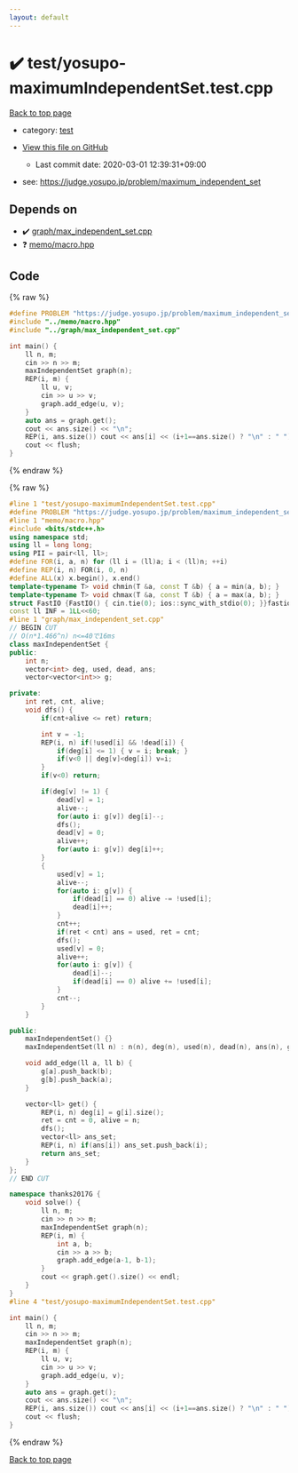 ```yaml
---
layout: default
---
```


<!-- mathjax config similar to math.stackexchange -->
<script type="text/javascript" async
  src="https://cdnjs.cloudflare.com/ajax/libs/mathjax/2.7.5/MathJax.js?config=TeX-MML-AM_CHTML">
</script>
<script type="text/x-mathjax-config">
  MathJax.Hub.Config({
    TeX: { equationNumbers: { autoNumber: "AMS" }},
    tex2jax: {
      inlineMath: [ ['$','$'] ],
      processEscapes: true
    },
    "HTML-CSS": { matchFontHeight: false },
    displayAlign: "left",
    displayIndent: "2em"
  });
</script>

<script type="text/javascript" src="https://cdnjs.cloudflare.com/ajax/libs/jquery/3.4.1/jquery.min.js"></script>
<script src="https://cdn.jsdelivr.net/npm/jquery-balloon-js@1.1.2/jquery.balloon.min.js" integrity="sha256-ZEYs9VrgAeNuPvs15E39OsyOJaIkXEEt10fzxJ20+2I=" crossorigin="anonymous"></script>
<script type="text/javascript" src="../../assets/js/copy-button.js"></script>
<link rel="stylesheet" href="../../assets/css/copy-button.css" />


# :heavy_check_mark: test/yosupo-maximumIndependentSet.test.cpp

<a href="../../index.html">Back to top page</a>

* category: <a href="../../index.html#098f6bcd4621d373cade4e832627b4f6">test</a>
* <a href="{{ site.github.repository_url }}/blob/master/test/yosupo-maximumIndependentSet.test.cpp">View this file on GitHub</a>
    - Last commit date: 2020-03-01 12:39:31+09:00


* see: <a href="https://judge.yosupo.jp/problem/maximum_independent_set">https://judge.yosupo.jp/problem/maximum_independent_set</a>


## Depends on

* :heavy_check_mark: <a href="../../library/graph/max_independent_set.cpp.html">graph/max_independent_set.cpp</a>
* :question: <a href="../../library/memo/macro.hpp.html">memo/macro.hpp</a>


## Code

<a id="unbundled"></a>
{% raw %}
```cpp
#define PROBLEM "https://judge.yosupo.jp/problem/maximum_independent_set"
#include "../memo/macro.hpp"
#include "../graph/max_independent_set.cpp"

int main() {
    ll n, m;
    cin >> n >> m;
    maxIndependentSet graph(n);
    REP(i, m) {
        ll u, v;
        cin >> u >> v;
        graph.add_edge(u, v);
    }
    auto ans = graph.get();
    cout << ans.size() << "\n";
    REP(i, ans.size()) cout << ans[i] << (i+1==ans.size() ? "\n" : " ");
    cout << flush;
}
```
{% endraw %}

<a id="bundled"></a>
{% raw %}
```cpp
#line 1 "test/yosupo-maximumIndependentSet.test.cpp"
#define PROBLEM "https://judge.yosupo.jp/problem/maximum_independent_set"
#line 1 "memo/macro.hpp"
#include <bits/stdc++.h>
using namespace std;
using ll = long long;
using PII = pair<ll, ll>;
#define FOR(i, a, n) for (ll i = (ll)a; i < (ll)n; ++i)
#define REP(i, n) FOR(i, 0, n)
#define ALL(x) x.begin(), x.end()
template<typename T> void chmin(T &a, const T &b) { a = min(a, b); }
template<typename T> void chmax(T &a, const T &b) { a = max(a, b); }
struct FastIO {FastIO() { cin.tie(0); ios::sync_with_stdio(0); }}fastiofastio;
const ll INF = 1LL<<60;
#line 1 "graph/max_independent_set.cpp"
// BEGIN CUT
// O(n*1.466^n) n<=40で16ms
class maxIndependentSet {
public:
    int n;
    vector<int> deg, used, dead, ans;
    vector<vector<int>> g;

private:
    int ret, cnt, alive;
    void dfs() {
        if(cnt+alive <= ret) return;

        int v = -1;
        REP(i, n) if(!used[i] && !dead[i]) {
            if(deg[i] <= 1) { v = i; break; }
            if(v<0 || deg[v]<deg[i]) v=i;
        }
        if(v<0) return;

        if(deg[v] != 1) {
            dead[v] = 1;
            alive--;
            for(auto i: g[v]) deg[i]--;
            dfs();
            dead[v] = 0;
            alive++;
            for(auto i: g[v]) deg[i]++;
        }
        {
            used[v] = 1;
            alive--;
            for(auto i: g[v]) {
                if(dead[i] == 0) alive -= !used[i];
                dead[i]++;
            }
            cnt++;
            if(ret < cnt) ans = used, ret = cnt;
            dfs();
            used[v] = 0;
            alive++;
            for(auto i: g[v]) {
                dead[i]--;
                if(dead[i] == 0) alive += !used[i];
            }
            cnt--;
        }
    }

public:
    maxIndependentSet() {}
    maxIndependentSet(ll n) : n(n), deg(n), used(n), dead(n), ans(n), g(n) {}

    void add_edge(ll a, ll b) {
        g[a].push_back(b);
        g[b].push_back(a);
    }

    vector<ll> get() {
        REP(i, n) deg[i] = g[i].size();
        ret = cnt = 0, alive = n;
        dfs();
        vector<ll> ans_set;
        REP(i, n) if(ans[i]) ans_set.push_back(i);
        return ans_set;
    }
};
// END CUT

namespace thanks2017G {
    void solve() {
        ll n, m;
        cin >> n >> m;
        maxIndependentSet graph(n);
        REP(i, m) {
            int a, b;
            cin >> a >> b;
            graph.add_edge(a-1, b-1);
        }
        cout << graph.get().size() << endl;
    }
}
#line 4 "test/yosupo-maximumIndependentSet.test.cpp"

int main() {
    ll n, m;
    cin >> n >> m;
    maxIndependentSet graph(n);
    REP(i, m) {
        ll u, v;
        cin >> u >> v;
        graph.add_edge(u, v);
    }
    auto ans = graph.get();
    cout << ans.size() << "\n";
    REP(i, ans.size()) cout << ans[i] << (i+1==ans.size() ? "\n" : " ");
    cout << flush;
}

```
{% endraw %}

<a href="../../index.html">Back to top page</a>

